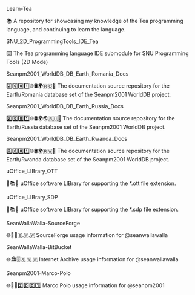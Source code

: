 
Learn-Tea

📚️ A repository for showcasing my knowledge of the Tea programming language, and continuing to learn the language. 

SNU_2D_ProgrammingTools_IDE_Tea

⌨️ The Tea programming language IDE submodule for SNU Programming Tools (2D Mode)

Seanpm2001_WorldDB_DB_Earth_Romania_Docs

2️⃣️0️⃣️0️⃣️1️⃣️🌐️🛢️🌍️🇷🇴️📖️ The documentation source repository for the Earth/Romania database set of the Seanpm2001 WorldDB project. 

Seanpm2001_WorldDB_DB_Earth_Russia_Docs

2️⃣️0️⃣️0️⃣️1️⃣️🌐️🛢️🌍️🌏️🇷🇺️📖️ The documentation source repository for the Earth/Russia database set of the Seanpm2001 WorldDB project. 

Seanpm2001_WorldDB_DB_Earth_Rwanda_Docs

2️⃣️0️⃣️0️⃣️1️⃣️🌐️🛢️🌍️🇷🇼️📖️ The documentation source repository for the Earth/Rwanda database set of the Seanpm2001 WorldDB project. 

uOffice_LIBrary_OTT

📙️📚️💾️ uOffice software LIBrary for supporting the *.ott file extension.

uOffice_LIBrary_SDP

📙️📚️💾️ uOffice software LIBrary for supporting the *.sdp file extension.

SeanWallaWalla-SourceForge

🌐️💾️🔨️🇸.🇼.🇼 SourceForge usage information for @seanwallawalla

SeanWallaWalla-BitBucket

🌐️🏛️🗄️🇸.🇼.🇼 Internet Archive usage information for @seanwallawalla 

Seanpm2001-Marco-Polo

🌐️🏐️💬️2️⃣️0️⃣️0️⃣️1️⃣️ Marco Polo usage information for @seanpm2001 

